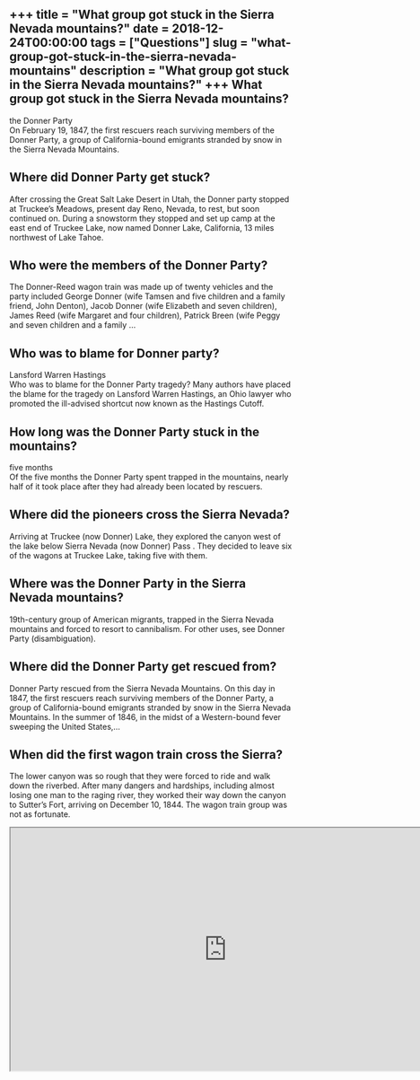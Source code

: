 +++
title = "What group got stuck in the Sierra Nevada mountains?"
date = 2018-12-24T00:00:00
tags = ["Questions"]
slug = "what-group-got-stuck-in-the-sierra-nevada-mountains"
description = "What group got stuck in the Sierra Nevada mountains?"
+++
What group got stuck in the Sierra Nevada mountains?
----------------------------------------------------

the Donner Party  
On February 19, 1847, the first rescuers reach surviving members of the Donner Party, a group of California-bound emigrants stranded by snow in the Sierra Nevada Mountains.

Where did Donner Party get stuck?
---------------------------------

After crossing the Great Salt Lake Desert in Utah, the Donner party stopped at Truckee’s Meadows, present day Reno, Nevada, to rest, but soon continued on. During a snowstorm they stopped and set up camp at the east end of Truckee Lake, now named Donner Lake, California, 13 miles northwest of Lake Tahoe.

Who were the members of the Donner Party?
-----------------------------------------

The Donner-Reed wagon train was made up of twenty vehicles and the party included George Donner (wife Tamsen and five children and a family friend, John Denton), Jacob Donner (wife Elizabeth and seven children), James Reed (wife Margaret and four children), Patrick Breen (wife Peggy and seven children and a family …

Who was to blame for Donner party?
----------------------------------

Lansford Warren Hastings  
Who was to blame for the Donner Party tragedy? Many authors have placed the blame for the tragedy on Lansford Warren Hastings, an Ohio lawyer who promoted the ill-advised shortcut now known as the Hastings Cutoff.

How long was the Donner Party stuck in the mountains?
-----------------------------------------------------

five months  
Of the five months the Donner Party spent trapped in the mountains, nearly half of it took place after they had already been located by rescuers.

Where did the pioneers cross the Sierra Nevada?
-----------------------------------------------

Arriving at Truckee (now Donner) Lake, they explored the canyon west of the lake below Sierra Nevada (now Donner) Pass . They decided to leave six of the wagons at Truckee Lake, taking five with them.

Where was the Donner Party in the Sierra Nevada mountains?
----------------------------------------------------------

19th-century group of American migrants, trapped in the Sierra Nevada mountains and forced to resort to cannibalism. For other uses, see Donner Party (disambiguation).

Where did the Donner Party get rescued from?
--------------------------------------------

Donner Party rescued from the Sierra Nevada Mountains. On this day in 1847, the first rescuers reach surviving members of the Donner Party, a group of California-bound emigrants stranded by snow in the Sierra Nevada Mountains. In the summer of 1846, in the midst of a Western-bound fever sweeping the United States,…

When did the first wagon train cross the Sierra?
------------------------------------------------

The lower canyon was so rough that they were forced to ride and walk down the riverbed. After many dangers and hardships, including almost losing one man to the raging river, they worked their way down the canyon to Sutter’s Fort, arriving on December 10, 1844. The wagon train group was not as fortunate.

<iframe allow="accelerometer; autoplay; clipboard-write; encrypted-media; gyroscope; picture-in-picture" allowfullscreen="" class="__youtube_prefs__  epyt-is-override  no-lazyload" data-no-lazy="1" data-origheight="433" data-origwidth="770" data-skipgform_ajax_framebjll="" height="433" id="_ytid_14438" loading="lazy" src="https://www.youtube.com/embed/Ynj93zJ28SY?enablejsapi=1&autoplay=0&cc_load_policy=0&cc_lang_pref=&iv_load_policy=1&loop=0&modestbranding=0&rel=1&fs=1&playsinline=0&autohide=2&theme=dark&color=red&controls=1&" title="YouTube player" width="770"></iframe>